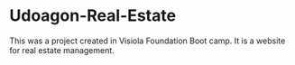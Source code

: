 # Udoagon-Real-Estate
This was a project created in Visiola Foundation Boot camp. It is a website for real estate management.
